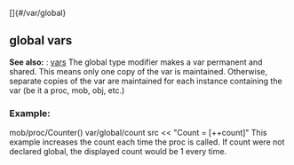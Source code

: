 []{#/var/global}
## global vars
**See also:**
:   [vars](#/var)
The global type modifier makes a var permanent and shared. This means
only one copy of the var is maintained. Otherwise, separate copies of
the var are maintained for each instance containing the var (be it a
proc, mob, obj, etc.)
### Example:
mob/proc/Counter() var/global/count src \<\< \"Count = \[++count\]\"
This example increases the count each time the proc is called. If count
were not declared global, the displayed count would be 1 every time.